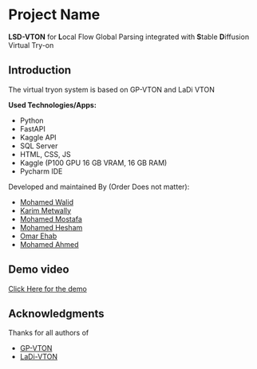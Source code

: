 # **Project Name**
**LSD-VTON** for **L**ocal Flow Global Parsing integrated with **S**table **D**iffusion Virtual Try-on

## **Introduction**
The virtual tryon system is based on GP-VTON and LaDi VTON

**Used Technologies/Apps:**
- Python
- FastAPI
- Kaggle API
- SQL Server
- HTML, CSS, JS
- Kaggle (P100 GPU 16 GB VRAM, 16 GB RAM)
- Pycharm IDE

Developed and maintained By (Order Does not matter):

- [Mohamed Walid](https://github.com/MohamedWalidxX)
- [Karim Metwally](https://github.com/KarimMetwaly19)
- [Mohamed Mostafa](https://github.com/pmohmmed)
- [Mohamed Hesham](https://github.com/mohamedhesham840)
- [Omar Ehab](https://github.com/OmarEhab162)
- [Mohamed Ahmed](https://github.com/SEmohamedAhmed)


## Demo video
[Click Here for the demo](https://drive.google.com/file/d/1UZuarGgWUsnE3_fvW8du39U0Rbuy5FyX/view?usp=sharing)

## Acknowledgments
Thanks for all authors of 
- [GP-VTON](https://github.com/xiezhy6/GP-VTON)
- [LaDi-VTON](https://github.com/miccunifi/ladi-vton/tree/master)
